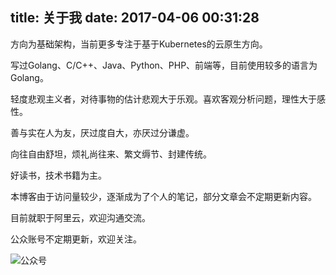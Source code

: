 title: 关于我
date: 2017-04-06 00:31:28
---
方向为基础架构，当前更多专注于基于Kubernetes的云原生方向。

写过Golang、C/C++、Java、Python、PHP、前端等，目前使用较多的语言为Golang。

轻度悲观主义者，对待事物的估计悲观大于乐观。喜欢客观分析问题，理性大于感性。

善与实在人为友，厌过度自大，亦厌过分谦虚。

向往自由舒坦，烦礼尚往来、繁文缛节、封建传统。

好读书，技术书籍为主。

本博客由于访问量较少，逐渐成为了个人的笔记，部分文章会不定期更新内容。

目前就职于阿里云，欢迎沟通交流。

公众账号不定期更新，欢迎关注。

![公众号](/images/qrcode_for_gh_a3ecf2d098bc_430.jpg)

